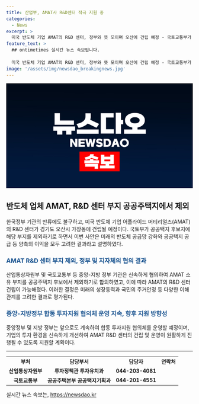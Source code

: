 ```yaml
---
title: 산업부, AMAT사 R&D센터 적극 지원 중
categories:
  - News
excerpt: >
  미국 반도체 기업 AMAT의 R&D 센터, 정부와 뜻 모이며 오산에 건립 예정 - 국토교통부가 공공택지 후보지 선정에서 AMAT 소유지를 제외하고, 정부와 지자체가 합의해 미국 반도체 기업 AMAT의 R&D 센터가 경기도 오산시 가장동에 건립될 예정이다. 이로 인해 반도체 공급망 강화와 주거안정에 기여할 것으로 예상되며, 중앙정부와 지자체가 합동 투자지원 협의체를 통해 기업의 투자를 신속히 지원할 계획이다. AMAT R&D 센터 건립이 원활히 추진될 것으로 전망된다. (자료출처=정책브리핑 www.korea.kr)
feature_text: >
  ## ontimetimes 실시간 뉴스 속보입니다.

  미국 반도체 기업 AMAT의 R&D 센터, 정부와 뜻 모이며 오산에 건립 예정 - 국토교통부가 공공택지 후보지 선정에서 AMAT 소유지를 제외하고, 정부와 지자체가 합의해 미국 반도체 기업 AMAT의 R&D 센터가 경기도 오산시 가장동에 건립될 예정이다. 이로 인해 반도체 공급망 강화와 주거안정에 기여할 것으로 예상되며, 중앙정부와 지자체가 합동 투자지원 협의체를 통해 기업의 투자를 신속히 지원할 계획이다. AMAT R&D 센터 건립이 원활히 추진될 것으로 전망된다. (자료출처=정책브리핑 www.korea.kr)
image: '/assets/img/newsdao_breakingnews.jpg'
---
```


<p><img src="/assets/img/newsdao_breakingnews.jpg" alt="ontimetimes 속보" /></p>

<h2 data-ke-size="size26">반도체 업체 AMAT, R&D 센터 부지 공공주택지에서 제외</h2>

<p data-ke-size="size16">한국정부 기관의 만류에도 불구하고, 미국 반도체 기업 어플라이드 머티리얼즈(AMAT)의 R&D 센터가 경기도 오산시 가장동에 건립될 예정이다. 국토부가 공공택지 후보지에 해당 부지를 제외하기로 하면서 이번 사안은 미래의 반도체 공급망 강화와 공공택지 공급 등 양측의 이익을 모두 고려한 결과라고 설명하였다.</p>

<h3><b><span style="color: #1a5490;">AMAT R&D 센터 부지 제외, 정부 및 지자체의 협의 결과</span></b></h3>

<p data-ke-size="size16">산업통상자원부 및 국토교통부 등 중앙-지방 정부 기관은 신속하게 협의하여 AMAT 소유 부지를 공공주택지 후보에서 제외하기로 합의하였고, 이에 따라 AMAT의 R&D 센터 건립이 가능해졌다. 이러한 결정은 미래의 성장동력과 국민의 주거안정 등 다양한 이해관계를 고려한 결과로 평가된다.</p>

<h3><b><span style="color: #1a5490;">중앙-지방정부 합동 투자지원 협의체 운영 지속, 향후 지원 방향성</span></b></h3>

<p data-ke-size="size16">중앙정부 및 지방 정부는 앞으로도 계속하여 합동 투자지원 협의체를 운영할 예정이며, 기업의 투자 환경을 신속하게 개선하여 AMAT R&D 센터의 건립 및 운영이 원활하게 진행될 수 있도록 지원할 계획이다.</p>

<hr>

<table>
    <tbody>
        <tr>
            <td style="text-align: center; height: 17px;"><b>부처</b></td>
            <td style="text-align: center; height: 17px;"><b>담당부서</b></td>
            <td style="text-align: center; height: 17px;"><b>담당자</b></td>
            <td style="text-align: center; height: 17px;"><b>연락처</b></td>
        </tr>
        <tr>
            <td style="text-align: center; height: 17px;"><b>산업통상자원부</b></td>
            <td style="text-align: center; height: 17px;"><b>투자정책관 투자유치과</b></td>
            <td style="text-align: center; height: 17px;"><b>044-203-4081</b></td>
        </tr>
        <tr>
            <td style="text-align: center; height: 17px;"><b>국토교통부</b></td>
            <td style="text-align: center; height: 17px;"><b>공공주택본부 공공택지기획과</b></td>
            <td style="text-align: center; height: 17px;"><b>044-201-4551</b></td>
        </tr>
    </tbody>
</table>

<p data-ke-size="size16"></p>
실시간 뉴스 속보는, <a href="https://newsdao.kr" rel="dofollow">https://newsdao.kr</a>


